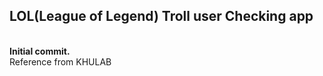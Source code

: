 <h2>LOL(League of Legend) Troll user Checking app</h2><br>
<b>Initial commit.</b> <br>
Reference from KHULAB

